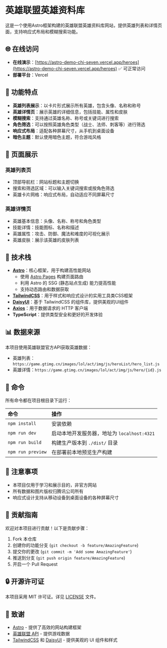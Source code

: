 # 英雄联盟英雄资料库

这是一个使用Astro框架构建的英雄联盟英雄资料库网站，提供英雄列表和详情页面，支持响应式布局和模糊搜索功能。

## 🌐 在线访问

- **在线演示**：[https://astro-demo-chi-seven.vercel.app/heroes](https://astro-demo-chi-seven.vercel.app/heroes) ✅ 可正常访问
- **部署平台**：Vercel

## 🚀 功能特点

- **英雄列表展示**：以卡片形式展示所有英雄，包含头像、名称和称号
- **英雄详情页**：展示英雄的详细信息，包括技能、属性和皮肤
- **模糊搜索**：支持通过英雄名称、称号或关键词进行搜索
- **角色筛选**：可以按照英雄角色类型（战士、法师、刺客等）进行筛选
- **响应式布局**：适配各种屏幕尺寸，从手机到桌面设备
- **暗色主题**：默认使用暗色主题，符合游戏风格

## 📱 页面展示

### 英雄列表页

- 顶部导航栏：网站标题和主题切换
- 搜索和筛选区域：可以输入关键词搜索或按角色筛选
- 英雄卡片网格：响应式布局，自动适应不同屏幕尺寸

### 英雄详情页

- 英雄基本信息：头像、名称、称号和角色类型
- 技能详情：技能图标、名称和描述
- 英雄属性：攻击、防御、魔法和难度的可视化展示
- 英雄皮肤：展示该英雄的皮肤列表

## 🔧 技术栈

- **[Astro](https://astro.build/)**：核心框架，用于构建高性能网站
  - 使用 [Astro Pages](https://docs.astro.build/zh-cn/basics/astro-pages/) 构建页面路由
  - 利用 Astro 的 SSG (静态站点生成) 能力提高性能
  - 支持动态路由和数据获取
- **[TailwindCSS](https://tailwindcss.com/)**：用于样式和响应式设计的实用工具类CSS框架
- **[DaisyUI](https://daisyui.com/)**：基于 TailwindCSS 的组件库，提供美观的UI组件
- **[Axios](https://axios-http.com/)**：用于数据请求的 HTTP 客户端
- **TypeScript**：提供类型安全和更好的开发体验

## 📊 数据来源

本项目使用英雄联盟官方API获取英雄数据：

- 英雄列表：`https://game.gtimg.cn/images/lol/act/img/js/heroList/hero_list.js`
- 英雄详情：`https://game.gtimg.cn/images/lol/act/img/js/hero/{id}.js`

## 🧞 命令

所有命令都在项目根目录下运行：

| 命令                     | 操作                                |
| :------------------------ | :---------------------------------- |
| `npm install`             | 安装依赖                           |
| `npm run dev`             | 启动本地开发服务器，地址为 `localhost:4321` |
| `npm run build`           | 构建生产版本到 `./dist/` 目录      |
| `npm run preview`         | 在部署前本地预览生产构建           |

## 📝 注意事项

- 本项目仅用于学习和展示目的，非官方网站
- 所有数据和图片版权归腾讯公司所有
- 响应式设计支持从移动设备到桌面设备的各种屏幕尺寸

## 👤 贡献指南

欢迎对本项目进行贡献！以下是贡献步骤：

1. Fork 本仓库
2. 创建你的功能分支 (`git checkout -b feature/AmazingFeature`)
3. 提交你的更改 (`git commit -m 'Add some AmazingFeature'`)
4. 推送到分支 (`git push origin feature/AmazingFeature`)
5. 开启一个 Pull Request

## 🔒 开源许可证

本项目采用 MIT 许可证。详见 [LICENSE](LICENSE) 文件。

## 👏 致谢

- [Astro](https://astro.build/) - 提供了高效的网站构建框架
- [英雄联盟 API](https://developer.riotgames.com/) - 提供游戏数据
- [TailwindCSS](https://tailwindcss.com/) 和 [DaisyUI](https://daisyui.com/) - 提供美观的 UI 组件和样式
